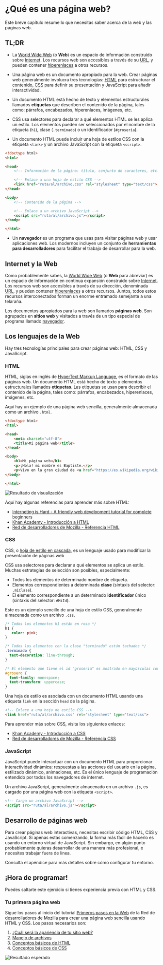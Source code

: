 # ¿Qué es una página web?

Este breve capítulo resume lo que necesitas saber acerca de la web y las páginas web.

## TL;DR

* La [World Wide Web](https://es.wikipedia.org/wiki/World_Wide_Web) (o **Web**) es un espacio de información construido sobre [Internet](https://es.wikipedia.org/wiki/Internet). Los recursos web son accesibles a través de su [URL](https://es.wikipedia.org/wiki/Localizador_de_recursos_uniforme), y pueden contener [hiperenlaces](https://en.wikipedia.org/wiki/Hyperlink) a otros recursos.

* Una página web es un documento apropiado para la web. Crear páginas web generalmente involucra tres tecnologías: [HTML](https://es.wikipedia.org/wiki/HTML) para estructurar el contenido,  [CSS](https://es.wikipedia.org/wiki/CSS) para definir su presentación y JavaScript para añadir interactividad. 

* Un documento HTML está hecho de texto y elementos estructurales llamados **etiquetas** que describen el contenido de la página, tales como: párrafos, encabezados, hiperenlaces, imágenes, etc.

* CSS usa selectores para declarar a qué elementos HTML se les aplica un estilo. Los elementos pueden ser seleccionados por el nombre de la etiqueta (`h1`), clase (`.terminado`) o un identificador (`#groseria`).

* Un documento HTML puede incluir una hoja de estilos CSS con la etiqueta `<link>` y un archivo JavaScript con la etiqueta `<script>`.

```html
<!doctype html>
<html>

<head>
    <!-- Información de la página: título, conjunto de caracteres, etc. -->

    <!-- Enlace a una hoja de estilo CSS -->
    <link href="ruta/al/archivo.css" rel="stylesheet" type="text/css">
</head>

<body>
    <!-- Contenido de la página -->

    <!-- Enlace a un archivo JavaScript -->
    <script src="ruta/al/archivo.js"></script>
</body>

</html>
```

* Un **navegador** es un programa que usas para visitar páginas web y usar aplicaciones web. Los modernos incluyen un conjunto de **herramientas para desarrolladores** para facilitar el trabajo de desarrollar para la web.

## Internet y la Web

Como probablemente sabes, la [World Wide Web](https://es.wikipedia.org/wiki/World_Wide_Web) (o **Web** para abreviar) es un espacio de información en continua expansión construido sobre [Internet](https://es.wikipedia.org/wiki/Internet). Los recursos web son accesibles a través de su dirección, denominada [URL](https://es.wikipedia.org/wiki/Localizador_de_recursos_uniforme), y pueden contener [hiperenlaces](https://en.wikipedia.org/wiki/Hyperlink) a otros recursos. Juntos, todos estos recursos interconectados forman un enorme entramado semejante a una telaraña.

Los documentos apropiados para la web son llamados **páginas web**. Son agrupados en **sitios web** y visitados a través de un tipo especial de programa llamado [navegador](https://es.wikipedia.org/wiki/Navegador_web).

## Los lenguajes de la Web

Hay tres tecnologías principales para crear páginas web: HTML, CSS y JavaScript.

### HTML

HTML, siglas en inglés de [HyperText Markup Language](https://es.wikipedia.org/wiki/HTML), 
es el formato de las páginas web. Un documento HTML está hecho de texto y elementos estructurales llamados **etiquetas**. Las etiquetas se usan para describir el contenido de la página, tales como: párrafos, encabezados, hiperenlaces, imágenes, etc.

Aquí hay un ejemplo de una página web sencilla, generalmente almacenada como un archivo `.html`.


```html
<!doctype html>
<html>

<head>
    <meta charset="utf-8">
    <title>Mi página web</title>
</head>

<body>
    <h1>Mi página web</h1>
    <p>¡Hola! mi nombre es Baptiste.</p>
    <p>Vivo en la gran ciudad de <a href="https://es.wikipedia.org/wiki/Burdeos">Burdeos</a>.</p>
</body>

</html>
```

![Resultado de visualización](images/chapter13-01.png)

Aquí hay algunas referencias para aprender más sobre HTML:

* [Interneting is Hard - A friendly web development tutorial for complete beginners](https://internetingishard.com/html-and-css/)
* [Khan Academy - Introducción a HTML](https://es.khanacademy.org/computing/computer-programming/html-css#intro-to-html)
* [Red de desarrolladores de Mozilla - Referencia HTML](https://developer.mozilla.org/es/docs/Web/HTML/Reference)

### CSS

CSS, o [hoja de estilo en cascada](https://es.wikipedia.org/wiki/CSS), es un lenguaje usado para modificar la presentación de páginas web

CSS usa selectores para declarar a qué elementos se aplica un estilo. Muchas estrategias de selección son posibles, especialmente:

* Todos los elementos de determinado nombre de etiqueta.
* Elementos correspondientes a determinada **clase** (sintaxis del selector: `.miClase`).
* El elemento correspondiente a un determinado **identificador** único (sintaxis del selector: `#MiId`).

Este es un ejemplo sencillo de una hoja de estilo CSS, generalmente almacenada como un archivo `.css`.

```css
/* Todos los elementos h1 están en rosa */
h1 {
   color: pink;
}

/* Todos los elementos con la clase "terminado" están tachados */
.terminado {
  text-decoration: line-through;
}

/* El elemento que tiene el id "groseria" es mostrado en mayúsculas con un tipo de fuente especial */
#grosero {
  font-family: monospace;
  text-transform: uppercase;
}
```

Una hoja de estilo es asociada con un documento HTML usando una etiqueta `link` en la sección `head` de la página.

```html
<!-- Enlace a una hoja de estilo CSS -->
<link href="ruta/al/archivo.css" rel="stylesheet" type="text/css">
```
Para aprender más sobre CSS, visita los siguientes enlaces:

* [Khan Academy - Introducción a CSS](https://es.khanacademy.org/computing/computer-programming/html-css#intro-to-css)
* [Red de desarrolladores de Mozilla - Referencia CSS](https://developer.mozilla.org/es/docs/Web/CSS/Reference)

### JavaScript

JavaScript puede interactuar con un documento HTML para proporcionar interactividad dinámica: respuestas a las acciones del usuario en la página, estilizado dinámico, animaciones, etc. Es el único lenguaje de programación entendido por todos los navegadores de internet.

Un archivo JavaScript, generalmente almacenado en un archivo `.js`, es cargado por una página web con la etiqueta `<script>`. 

```html
<!-- Carga un archivo JavaScript -->
<script src="ruta/al/archivo.js"></script>
```

## Desarrollo de páginas web

Para crear páginas web interactivas, necesitas escribir código HTML, CSS y JavaScript. Si apenas estás comenzando, la forma más fácil de hacerlo es usando un entorno virtual de JavaScript. Sin embargo, en algún punto probablemente quieras desarrollar de una manera más profesional, o necesites trabajar fuera de línea.

Consulta el apéndice para más detalles sobre cómo configurar tu entorno.

## ¡Hora de programar!

Puedes saltarte este ejercicio si tienes experiencia previa con HTML y CSS.

### Tu primera página web

Sigue los pasos al inicio del tutorial [Primeros pasos en la Web](https://developer.mozilla.org/es/docs/Learn/Getting_started_with_the_web) de la Red de desarrolladores de Mozilla para crear una página web sencilla usando HTML y CSS. Los pasos necesarios son:

1. [¿Cuál será la apariencia de tu sitio web?](https://developer.mozilla.org/es/docs/Learn/Getting_started_with_the_web/What_will_your_website_look_like)
1. [Manejo de archivos](https://developer.mozilla.org/es/docs/Learn/Getting_started_with_the_web/Dealing_with_files)
1. [Conceptos básicos de HTML](https://developer.mozilla.org/es/docs/Learn/Getting_started_with_the_web/HTML_basics)
1. [Conceptos básicos de CSS](https://developer.mozilla.org/es/docs/Learn/Getting_started_with_the_web/CSS_basics)

![Resultado esperado](images/chapter12-02.png)
